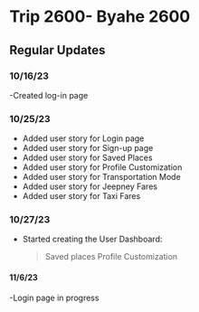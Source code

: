 # Trip 2600- Byahe 2600

## Regular Updates

### 10/16/23
-Created log-in page 

### 10/25/23
- Added user story for Login page
- Added user story for Sign-up page
- Added user story for Saved Places
- Added user story for Profile Customization
- Added user story for Transportation Mode
- Added user story for Jeepney Fares
- Added user story for Taxi Fares

### 10/27/23
- Started creating the User Dashboard:
  > Saved places
  > Profile Customization
  
  
#### 11/6/23
-Login page in progress
